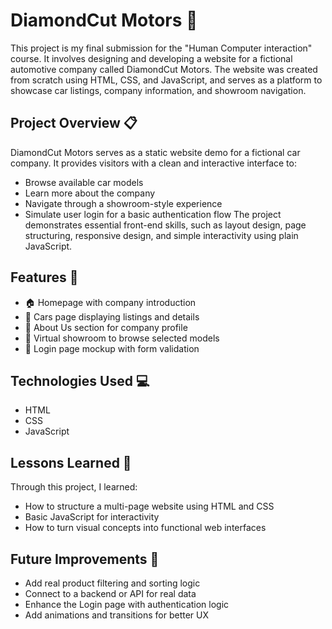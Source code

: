 # DiamondCut Motors 🚗

This project is my final submission for the "Human Computer interaction" course. It involves designing and developing a website for a fictional automotive company called DiamondCut Motors. 
The website was created from scratch using HTML, CSS, and JavaScript, and serves as a platform to showcase car listings, company information, and showroom navigation.

## Project Overview 📋

DiamondCut Motors serves as a static website demo for a fictional car company. It provides visitors with a clean and interactive interface to:
- Browse available car models
- Learn more about the company
- Navigate through a showroom-style experience
- Simulate user login for a basic authentication flow
The project demonstrates essential front-end skills, such as layout design, page structuring, responsive design, and simple interactivity using plain JavaScript.

## Features 🎯
- 🏠 Homepage with company introduction
- 🚗 Cars page displaying listings and details
- 🧾 About Us section for company profile
- 🏢 Virtual showroom to browse selected models
- 🔐 Login page mockup with form validation

## Technologies Used 💻
- HTML
- CSS
- JavaScript
  
## Lessons Learned 🧠

Through this project, I learned:
- How to structure a multi-page website using HTML and CSS
- Basic JavaScript for interactivity
- How to turn visual concepts into functional web interfaces

## Future Improvements 🔧
- Add real product filtering and sorting logic
- Connect to a backend or API for real data
- Enhance the Login page with authentication logic
- Add animations and transitions for better UX

